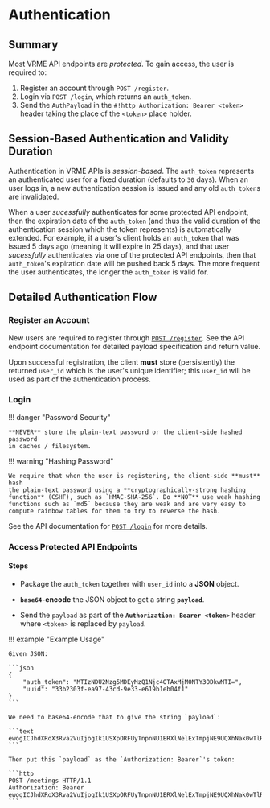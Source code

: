 # Authentication

## Summary

Most VRME API endpoints are _protected_. To gain access, the user is required
to:

1. Register an account through `POST /register`.
2. Login via `POST /login`, which returns an `auth_token`.
3. Send the `AuthPayload` in the `#!http Authorization: Bearer <token>` header
   taking the place of the `<token>` place holder.

## Session-Based Authentication and Validity Duration

Authentication in VRME APIs is _session-based_. The `auth_token` represents an
authenticated user for a fixed duration (defaults to `30` days). When an user
logs in, a new authentication session is issued and any old `auth_token`s are
invalidated.

When a user _sucessfully_ authenticates for some protected API endpoint, then
the expiration date of the `auth_token` (and thus the valid duration of the
authentication session which the token represents) is automatically extended.
For example, if a user's client holds an `auth_token` that was issued 5 days ago
(meaning it will expire in 25 days), and that user _sucessfully_ authenticates
via one of the protected API endpoints, then that `auth_token`'s expiration date
will be pushed back 5 days. The more frequent the user authenticates, the longer
the `auth_token` is valid for.

## Detailed Authentication Flow

### Register an Account

New users are required to register through
[`POST /register`](./register.md). See the API endpoint
documentation for detailed payload specification and return value.

Upon successful registration, the client **must** store (persistently) the
returned `user_id` which is the user's unique identifier; this `user_id` will
be used as part of the authentication process. 

### Login

!!! danger "Password Security"

	**NEVER** store the plain-text password or the client-side hashed password
	in caches / filesystem.

!!! warning "Hashing Password"

	We require that when the user is registering, the client-side **must** hash
	the plain-text password using a **cryptographically-strong hashing
	function** (CSHF), such as `HMAC-SHA-256`. Do **NOT** use weak hashing
	functions such as `md5` because they are weak and are very easy to
	compute	rainbow tables for them to try to reverse the hash.

See the API documentation for [`POST /login`](./login.md) for more details.

### Access Protected API Endpoints

#### Steps
	
- Package the `auth_token` together with `user_id` into a **JSON** object.

- **`base64`-encode** the JSON object to get a string **`payload`**.

- Send the `payload` as part of the
  **`Authorization: Bearer <token>`** header where `<token>` is replaced by
  `payload`.

!!! example "Example Usage"

	Given JSON:
	
	```json
	{
		"auth_token": "MTIzNDU2Nzg5MDEyMzQ1Njc4OTAxMjM0NTY3ODkwMTI=",
		"uuid": "33b2303f-ea97-43cd-9e33-e619b1eb04f1"
	}
	```
	
	We need to base64-encode that to give the string `payload`:
	
	```text
	ewogICJhdXRoX3Rva2VuIjogIk1USXpORFUyTnpnNU1ERXlNelExTmpjNE9UQXhNak0wTlRZM09Ea3dNVEk9IiwKICAidXVpZCI6ICIzM2IyMzAzZi1lYTk3LTQzY2QtOWUzMy1lNjE5YjFlYjA0ZjEiCn0=
	```
	
	Then put this `payload` as the `Authorization: Bearer`'s token:
	
	```http
	POST /meetings HTTP/1.1
	Authorization: Bearer ewogICJhdXRoX3Rva2VuIjogIk1USXpORFUyTnpnNU1ERXlNelExTmpjNE9UQXhNak0wTlRZM09Ea3dNVEk9IiwKICAidXVpZCI6ICIzM2IyMzAzZi1lYTk3LTQzY2QtOWUzMy1lNjE5YjFlYjA0ZjEiCn0=
	```
